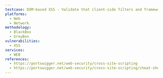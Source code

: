 ```yaml
---
testcase: DOM-based XSS - Validate that client-side filters and frameworks do not inadvertently bypass sanitization, especially during AJAX or dynamic update operations. Web (HTTP/HTTPS) service
platforms: 
  - Web
  - Network
methodology: 
  - BlackBox
  - GreyBox
vulnerabilities:
  - XSS
services:
  - WEB
references:
  - https://portswigger.net/web-security/cross-site-scripting
  - https://portswigger.net/web-security/cross-site-scripting/cheat-sheet
---
```


